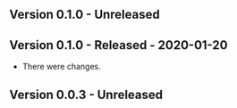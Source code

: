 
## Version 0.1.0 - Unreleased

## Version 0.1.0 - Released - 2020-01-20

* There were changes.

## Version 0.0.3 - Unreleased

